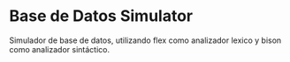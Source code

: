 # Base de Datos Simulator

Simulador de base de datos, utilizando flex como analizador lexico y bison como analizador sintáctico.
